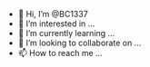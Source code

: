 - 👋 Hi, I’m @BC1337
- 👀 I’m interested in ...
- 🌱 I’m currently learning ...
- 💞️ I’m looking to collaborate on ...
- 📫 How to reach me ...

<!---
BC1337/BC1337 is a ✨ special ✨ repository because its `README.md` (this file) appears on your GitHub profile.
You can click the Preview link to take a look at your changes.
--->
